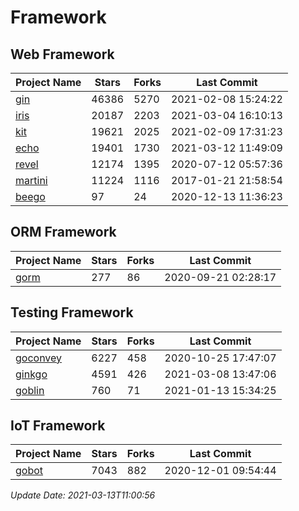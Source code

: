 # Framework

## Web Framework
| Project Name | Stars | Forks | Last Commit |
| ------------ | ----- | ----- | ----------- |
| [gin](https://github.com/gin-gonic/gin) | 46386 | 5270 | 2021-02-08 15:24:22 |
| [iris](https://github.com/kataras/iris) | 20187 | 2203 | 2021-03-04 16:10:13 |
| [kit](https://github.com/go-kit/kit) | 19621 | 2025 | 2021-02-09 17:31:23 |
| [echo](https://github.com/labstack/echo) | 19401 | 1730 | 2021-03-12 11:49:09 |
| [revel](https://github.com/revel/revel) | 12174 | 1395 | 2020-07-12 05:57:36 |
| [martini](https://github.com/go-martini/martini) | 11224 | 1116 | 2017-01-21 21:58:54 |
| [beego](https://github.com/astaxie/beego) | 97 | 24 | 2020-12-13 11:36:23 |

## ORM Framework
| Project Name | Stars | Forks | Last Commit |
| ------------ | ----- | ----- | ----------- |
| [gorm](https://github.com/jinzhu/gorm) | 277 | 86 | 2020-09-21 02:28:17 |

## Testing Framework
| Project Name | Stars | Forks | Last Commit |
| ------------ | ----- | ----- | ----------- |
| [goconvey](https://github.com/smartystreets/goconvey) | 6227 | 458 | 2020-10-25 17:47:07 |
| [ginkgo](https://github.com/onsi/ginkgo) | 4591 | 426 | 2021-03-08 13:47:06 |
| [goblin](https://github.com/franela/goblin) | 760 | 71 | 2021-01-13 15:34:25 |

## IoT Framework
| Project Name | Stars | Forks | Last Commit |
| ------------ | ----- | ----- | ----------- |
| [gobot](https://github.com/hybridgroup/gobot) | 7043 | 882 | 2020-12-01 09:54:44 |

*Update Date: 2021-03-13T11:00:56*